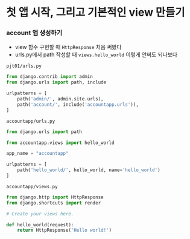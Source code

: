 # 첫 앱 시작, 그리고 기본적인 view 만들기

### account 앱 생성하기

* view 함수 구현할 때 `HttpResponse` 처음 써봤다
* urls.py에서 path 작성할 때 `views.hello_world` 이렇게 안써도 되나보다

`pjt01/urls.py`

```python
from django.contrib import admin
from django.urls import path, include

urlpatterns = [
    path('admin/', admin.site.urls),
    path('account/', include('accountapp.urls')),
]
```

`accountapp/urls.py`

```python
from django.urls import path

from accountapp.views import hello_world

app_name = "accountapp"

urlpatterns = [
    path('hello_world/', hello_world, name='hello_world')
]
```

`accountapp/views.py`

```python
from django.http import HttpResponse
from django.shortcuts import render

# Create your views here.

def hello_world(request):
    return HttpResponse('Hello world!')
```

